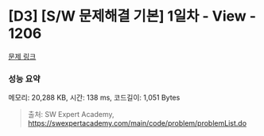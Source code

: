 # [D3] [S/W 문제해결 기본] 1일차 - View - 1206 

[문제 링크](https://swexpertacademy.com/main/code/problem/problemDetail.do?contestProbId=AV134DPqAA8CFAYh) 

### 성능 요약

메모리: 20,288 KB, 시간: 138 ms, 코드길이: 1,051 Bytes



> 출처: SW Expert Academy, https://swexpertacademy.com/main/code/problem/problemList.do